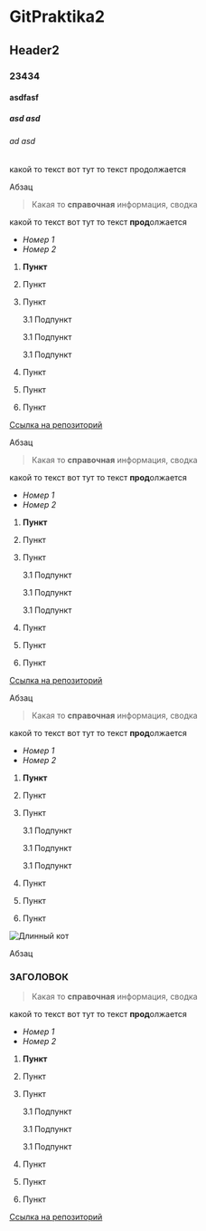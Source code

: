 # GitPraktika2
## Header2
### 23434
#### asdfasf
##### asd asd
###### ad asd

какой то текст вот тут
то текст продолжается

Абзац

>Какая то **справочная** информация, сводка

какой то текст вот тут
то текст **прод**олжается

* *Номер 1*
* _Номер 2_

1. __Пункт__
2. Пункт
3. Пункт

    3.1 Подпункт

    3.1 Подпункт
    
    3.1 Подпункт
4. Пункт
5. Пункт
6. Пункт

[Ссылка на репозиторий](Folder)


Абзац

>Какая то **справочная** информация, сводка

какой то текст вот тут
то текст **прод**олжается

* *Номер 1*
* _Номер 2_

1. __Пункт__
2. Пункт
3. Пункт

    3.1 Подпункт

    3.1 Подпункт
    
    3.1 Подпункт
4. Пункт
5. Пункт
6. Пункт

[Ссылка на репозиторий](Folder)

Абзац

>Какая то **справочная** информация, сводка

какой то текст вот тут
то текст **прод**олжается

* *Номер 1*
* _Номер 2_

1. __Пункт__
2. Пункт
3. Пункт

    3.1 Подпункт

    3.1 Подпункт
    
    3.1 Подпункт
4. Пункт
5. Пункт
6. Пункт

![Длинный кот](https://cnet2.cbsistatic.com/img/S8WsucQh6wWeUG1yrQi66jKNtto=/940x0/2020/09/22/ad4bd31b-cf8c-46f5-aa70-231df9acc041/longcat.jpg)

Абзац

### ЗАГОЛОВОК

>Какая то **справочная** информация, сводка

какой то текст вот тут
то текст **прод**олжается

* *Номер 1*
* _Номер 2_

1. __Пункт__
2. Пункт
3. Пункт

    3.1 Подпункт

    3.1 Подпункт
    
    3.1 Подпункт
4. Пункт
5. Пункт
6. Пункт

[Ссылка на репозиторий](Folder)